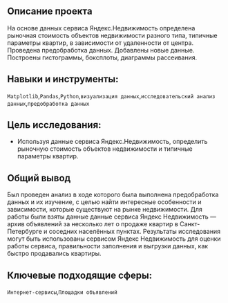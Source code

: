 ## Описание проекта
На основе данных сервиса Яндекс.Недвижимость определена рыночная стоимость
объектов недвижимости разного типа, типичные параметры квартир, в зависимости от
удаленности от центра. Проведена предобработка данных. Добавлены новые данные.
Построены гистограммы, боксплоты, диаграммы рассеивания.

## Навыки и инструменты: 
`Matplotlib`,`Pandas`,`Python`,`визуализация данных`,`исследовательский анализ данных`,`предобработка данных`

## Цель исследования:
- Используя данные сервиса Яндекс.Недвижимость, определить рыночную стоимость объектов недвижимости и типичные параметры квартир.

## Общий вывод
Был проведен анализ в ходе которого была выполнена предобработка данных и их изучение, c целью найти интересные особенности и зависимости, которые существуют на рынке недвижимости. Для работы были взяты данные данные сервиса Яндекс Недвижимость — архив объявлений за несколько лет о продаже квартир в Санкт-Петербурге и соседних населённых пунктах. Результаты исследования могут быть использованы сервисом Яндекс Недвижимость для оценки работы сервиса, правильности заполнения и выгрузки данных, как быстро продавались квартиры.

## Ключевые подходящие сферы:
`Интернет-сервисы`,`Площадки объявлений`

